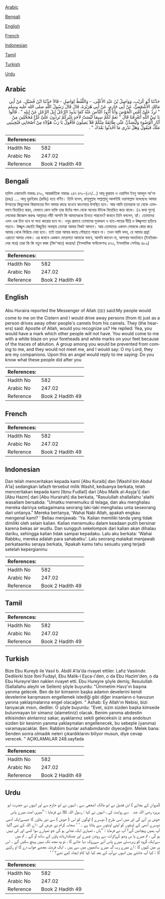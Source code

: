 [Arabic](#arabic)

[Bengali](#bengali)

[English](#english)

[French](#french)

[Indonesian](#indonesian)

[Tamil](#tamil)

[Turkish](#turkish)

[Urdu](#urdu)

## Arabic


<div dir="rtl" lang="ar" style={{fontSize:'larger',backgroundColor:'#f8f9fa',padding:20}}>
حَدَّثَنَا أَبُو كُرَيْبٍ، وَوَاصِلُ بْنُ عَبْدِ الأَعْلَى، - وَاللَّفْظُ لِوَاصِلٍ - قَالاَ حَدَّثَنَا ابْنُ فُضَيْلٍ، عَنْ أَبِي مَالِكٍ الأَشْجَعِيِّ، عَنْ أَبِي حَازِمٍ، عَنْ أَبِي هُرَيْرَةَ، قَالَ قَالَ رَسُولُ اللَّهِ صلى الله عليه وسلم ‏"‏ تَرِدُ عَلَىَّ أُمَّتِي الْحَوْضَ وَأَنَا أَذُودُ النَّاسَ عَنْهُ كَمَا يَذُودُ الرَّجُلُ إِبِلَ الرَّجُلِ عَنْ إِبِلِهِ ‏"‏ ‏.‏ قَالُوا يَا نَبِيَّ اللَّهِ أَتَعْرِفُنَا قَالَ ‏"‏ نَعَمْ لَكُمْ سِيمَا لَيْسَتْ لأَحَدٍ غَيْرِكُمْ تَرِدُونَ عَلَىَّ غُرًّا مُحَجَّلِينَ مِنْ آثَارِ الْوُضُوءِ وَلَيُصَدَّنَّ عَنِّي طَائِفَةٌ مِنْكُمْ فَلاَ يَصِلُونَ فَأَقُولُ يَا رَبِّ هَؤُلاَءِ مِنْ أَصْحَابِي فَيُجِيبُنِي مَلَكٌ فَيَقُولُ وَهَلْ تَدْرِي مَا أَحْدَثُوا بَعْدَكَ ‏"‏ ‏.‏
</div>
<div style={{backgroundColor:'#f8f9fa',padding:20, marginBottom: 10}}><table> <thead> <tr> <th>References:</th> <th></th> </tr> </thead> <tbody><tr><td>Hadith No</td><td>582</td></tr><tr><td>Arabic No</td><td>247.02</td></tr><tr><td>Reference</td><td>Book 2 Hadith 49</td></tr></tbody></table></div>

## Bengali


<div dir="ltr" lang="bn" style={{fontSize:'larger',backgroundColor:'#f8f9fa',padding:20}}>
হাদিস একাডেমি নাম্বারঃ ৪৭০, আন্তর্জাতিক নাম্বারঃ ২৪৭ ৪৭০-(৩৭/...) আবূ কুরায়ব ও ওয়াসিল ইবনু আবদুল আ'লা (রহঃ) .... আবূ হুরাইরাহ (রাযিঃ) হতে বর্ণিত। তিনি বলেন, রাসূলুল্লাহ সাল্লাল্লাহু আলাইহি ওয়াসাল্লাম বলেছেনঃ আমার উম্মতের কিছুলোক কিয়ামতের দিন আমার কাছে হাওযে কাওসারে উপস্থিত হবে। আর আমি তাদেরকে তা থেকে এমনভাবে বিতাড়িত করব, যেভাবে কোন ব্যক্তি তার উটের পাল থেকে অন্যের উটকে বিতাড়িত করে থাকে। (এ কথা শুনে) লোকেরা জিজ্ঞেস করলঃ আল্লাহর নবী! আপনি কি আমাদেরকে চিনতে পারবেন? জবাবে তিনি বললেন, হ্যাঁ। তোমাদের এমন এক চিহ্ন হবে যা অন্য কারোর হবে না। ওযুর প্রভাবে তোমাদের মুখমণ্ডল ও হাত-পায়ের দীপ্তি ও উজ্জ্বলতা ছড়িয়ে পড়বে। উজ্জ্বল জ্যোতি বিচ্ছুরিত অবস্থায় তোমরা আমার নিকট আসবে। আর তোমাদের একদল লোককে জোর করে আমার থেকে ফিরিয়ে দেয়া হবে। তাই তারা আমার কাছে পৌছাতে পারবে না। তখন আমি বলব, হে আমার প্রভু! এরাতো আমার লোক। এর জবাবে একজন ফেরেশতা আমাকে বলবে, আপনি জানেন না, আপনার অবর্তমানে (ইনতিকালের পরে) তারা কি কি নতুন কাজ (বিদ'আত) করেছে! (ইসলামিক ফাউন্ডেশনঃ ৪৭৩, ইসলামিক সেন্টারঃ ৪৮৯)
</div>
<div style={{backgroundColor:'#f8f9fa',padding:20, marginBottom: 10}}><table> <thead> <tr> <th>References:</th> <th></th> </tr> </thead> <tbody><tr><td>Hadith No</td><td>582</td></tr><tr><td>Arabic No</td><td>247.02</td></tr><tr><td>Reference</td><td>Book 2 Hadith 49</td></tr></tbody></table></div>

## English


<div dir="ltr" lang="en" style={{fontSize:'larger',backgroundColor:'#f8f9fa',padding:20}}>
Abu Huraira reported the Messenger of Allah (ﷺ) said:My people would come to me on the Cistern and I would drive away persons (from it) just as a person drives away other people's camels from his camels. They (the hearers) said: Apostle of Allah, would you recognize us? He replied: Yea, you would have a mark which other people will not have. You would come to me with a white blaze on your foreheads and white marks on your feet because of the traces of ablution. A group among you would be prevented from coming to me, and they would not meet me, and I would say: O my Lord, they are my companions. Upon this an angel would reply to me saying: Do you know what these people did after you
</div>
<div style={{backgroundColor:'#f8f9fa',padding:20, marginBottom: 10}}><table> <thead> <tr> <th>References:</th> <th></th> </tr> </thead> <tbody><tr><td>Hadith No</td><td>582</td></tr><tr><td>Arabic No</td><td>247.02</td></tr><tr><td>Reference</td><td>Book 2 Hadith 49</td></tr></tbody></table></div>

## French


<div dir="ltr" lang="fr" style={{fontSize:'larger',backgroundColor:'#f8f9fa',padding:20}}>

</div>
<div style={{backgroundColor:'#f8f9fa',padding:20, marginBottom: 10}}><table> <thead> <tr> <th>References:</th> <th></th> </tr> </thead> <tbody><tr><td>Hadith No</td><td>582</td></tr><tr><td>Arabic No</td><td>247.02</td></tr><tr><td>Reference</td><td>Book 2 Hadith 49</td></tr></tbody></table></div>

## Indonesian


<div dir="ltr" lang="id" style={{fontSize:'larger',backgroundColor:'#f8f9fa',padding:20}}>
Dan telah menceritakan kepada kami [Abu Kuraib] dan [Washil bin Abdul A'la] sedangkan lafazh tersebut milik Washil, keduanya berkata, telah menceritakan kepada kami [Ibnu Fudlail] dari [Abu Malik al-Asyja'i] dari [Abu Hazm] dari [Abu Hurairah] dia berkata, "Rasulullah shallallahu 'alaihi wasallam bersabda: "Umatku menemuiku di telaga, dan aku menghalau mereka darinya sebagaimana seorang laki-laki menghalau unta seseorang dari untanya." Mereka bertanya, 'Wahai Nabi Allah, apakah engkau mengenal kami? ' Beliau menjawab: 'Ya. Kalian memiliki tanda yang tidak dimiliki oleh selain kalian. Kalian menemuiku dalam keadaan putih bersinar karena bekas air wudlu. Dan sungguh sekelompok dari kalian akan dihalau dariku, sehingga kalian tidak sampai kepadaku. Lalu aku berkata: 'Wahai Rabbku, mereka adalah para sahabatku'. Lalu seorang malaikat menjawab perkataanku seraya berkata, 'Apakah kamu tahu sesuatu yang terjadi setelah kepergianmu
</div>
<div style={{backgroundColor:'#f8f9fa',padding:20, marginBottom: 10}}><table> <thead> <tr> <th>References:</th> <th></th> </tr> </thead> <tbody><tr><td>Hadith No</td><td>582</td></tr><tr><td>Arabic No</td><td>247.02</td></tr><tr><td>Reference</td><td>Book 2 Hadith 49</td></tr></tbody></table></div>

## Tamil


<div dir="ltr" lang="ta" style={{fontSize:'larger',backgroundColor:'#f8f9fa',padding:20}}>

</div>
<div style={{backgroundColor:'#f8f9fa',padding:20, marginBottom: 10}}><table> <thead> <tr> <th>References:</th> <th></th> </tr> </thead> <tbody><tr><td>Hadith No</td><td>582</td></tr><tr><td>Arabic No</td><td>247.02</td></tr><tr><td>Reference</td><td>Book 2 Hadith 49</td></tr></tbody></table></div>

## Turkish


<div dir="ltr" lang="tr" style={{fontSize:'larger',backgroundColor:'#f8f9fa',padding:20}}>
Bize Ebu Kureyb ile Vasıl b. Abdil A'la'da rivayet ettiler. Lafız Vasılındır. Dedilerki bize İbni Fudayl, Ebu Malik-i Eşca-i'den, o da Ebu Hazim'den, o da Ebu Hureyre'den naklen rivayet etti. Ebu Hureyre şöyle demiş; Resulullah (Sallallahu aleyhi ve Sellem) şöyle buyurdu: "Ümmetim Havz'ın başına yanıma gelecek. Ben de bir kimsenin başka adamın develerini kendi develerine karışmasını engellemek istediği gibi diğer insanların o havuzun yanına yaklaşmalarına engel olacağım. " Ashab: Ey Allah'ın Nebisi, bizi tanıyacak mısın, dediler. O şöyle buyurdu: "Evet, sizin sizden başka kimsede bulunmayan bir simanız (alametiniz) olacak. Benim yanıma abdestin etkisinden alınlarınız sakar, ayaklarınız sekili geleceksin iz ama andolsun sizden bir kesimin yanıma yaklaşmaları engellenecek, bu sebeple (yanıma) varamayacaklar. Ben: Rabbim bunlar ashabımdandır diyeceğim. Melek bana: Senden sonra olmadık neleri çıkardıklarını biliyor musun, diye cevap verecek. " AÇIKLAMALAR 248.sayfada
</div>
<div style={{backgroundColor:'#f8f9fa',padding:20, marginBottom: 10}}><table> <thead> <tr> <th>References:</th> <th></th> </tr> </thead> <tbody><tr><td>Hadith No</td><td>582</td></tr><tr><td>Arabic No</td><td>247.02</td></tr><tr><td>Reference</td><td>Book 2 Hadith 49</td></tr></tbody></table></div>

## Urdu


<div dir="rtl" lang="ur" style={{fontSize:'larger',backgroundColor:'#f8f9fa',padding:20}}>
(مروان کے بجائے ) ابن فضیل نے ابو مالک اشجعی سے ، انہوں نے ابو حازم سے اور انہوں نے حضرت ابو ہریرہ ‌رضی ‌اللہ ‌عنہ ‌ ‌ سے روایت کی ، انہوں نے کہا : رسول اللہ ﷺ نے فرمایا : ’’میری امت میرے پاس حوض پر آئے گی اور میں اسی طرح ( دوسرے ) لوگوں کو اس ( حوض ) سے دور ہٹاؤں گا جیسےایک آدمی دوسرے آدمی کے اونٹوں کو اپنے اونٹوں سے ہٹاتا ہے ۔ ‘ ‘ صحابہ کرام نے عرض کی : اے اللہ کے نبی !کیا آپ ہمیں پہچانیں گے؟ آپ نے فرمایا : ’’ہاں ، تمہاری ایک نشانی ہو گی جو تمہارے سوا کسی اور کی نہیں ہو گی ، تم میرے پا س وضو کےاثرات سے روشن چہرے اور چمکدارہاتھ پاؤں کے ساتھ آؤ گے ۔ تم میں سےایک گروہ کو زبردستی میرے پاس آنے سےروک دیا جائے گا ، تو وہ مجھ تک نہیں پہنچ سکیں گے ۔ اس پر میں کہوں گا : اے میرے رب !یہ میرے ساتھیوں میں سے ہیں ۔ ایک فرشتہ مجھے جواب دے گا او رکہے گا : کیا آپ جانتے ہیں انہوں نےآپ کے بعد کیا کیا کام ایجاد کیے تھے؟ ‘ ‘
</div>
<div style={{backgroundColor:'#f8f9fa',padding:20, marginBottom: 10}}><table> <thead> <tr> <th>References:</th> <th></th> </tr> </thead> <tbody><tr><td>Hadith No</td><td>582</td></tr><tr><td>Arabic No</td><td>247.02</td></tr><tr><td>Reference</td><td>Book 2 Hadith 49</td></tr></tbody></table></div>